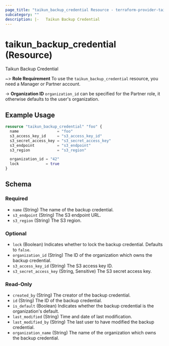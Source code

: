 ```yaml
---
page_title: "taikun_backup_credential Resource - terraform-provider-taikun"
subcategory: ""
description: |-   Taikun Backup Credential
---
```


# taikun_backup_credential (Resource)

Taikun Backup Credential

~> **Role Requirement** To use the `taikun_backup_credential` resource, you need a Manager or Partner account.

-> **Organization ID** `organization_id` can be specified for the Partner role, it otherwise defaults to the user's organization.

## Example Usage

```terraform
resource "taikun_backup_credential" "foo" {
  name                 = "foo"
  s3_access_key_id     = "s3_access_key_id"
  s3_secret_access_key = "s3_secret_access_key"
  s3_endpoint          = "s3_endpoint"
  s3_region            = "s3_region"

  organization_id = "42"
  lock            = true
}
```

<!-- schema generated by tfplugindocs -->
## Schema

### Required

- `name` (String) The name of the backup credential.
- `s3_endpoint` (String) The S3 endpoint URL.
- `s3_region` (String) The S3 region.

### Optional

- `lock` (Boolean) Indicates whether to lock the backup credential. Defaults to `false`.
- `organization_id` (String) The ID of the organization which owns the backup credential.
- `s3_access_key_id` (String) The S3 access key ID.
- `s3_secret_access_key` (String, Sensitive) The S3 secret access key.

### Read-Only

- `created_by` (String) The creator of the backup credential.
- `id` (String) The ID of the backup credential.
- `is_default` (Boolean) Indicates whether the backup credential is the organization's default.
- `last_modified` (String) Time and date of last modification.
- `last_modified_by` (String) The last user to have modified the backup credential.
- `organization_name` (String) The name of the organization which owns the backup credential.

